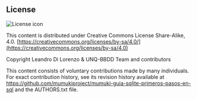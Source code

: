 ## License
![License icon](https://licensebuttons.net/l/by-sa/3.0/88x31.png)

This content is distributed under Creative Commons License Share-Alike, 4.0. [https://creativecommons.org/licenses/by-sa/4.0/](https://creativecommons.org/licenses/by-sa/4.0)

Copyright Leandro Di Lorenzo & UNQ-BBDD Team and contributors

This content consists of voluntary contributions made by many
individuals. For exact contribution history, see its revision history
available at https://github.com/mumukiproject/mumuki-guia-sqlite-primeros-pasos-en-sql and the AUTHORS.txt file.

